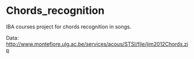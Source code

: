 # Chords_recognition
IBA courses project for chords recognition in songs. 

Data: http://www.montefiore.ulg.ac.be/services/acous/STSI/file/jim2012Chords.zip
